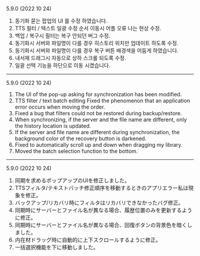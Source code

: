 5.9.0 (2022 10 24)
1. 동기화 묻는 팝업의 UI 를 수정 하였습니다.
2. TTS 필터 / 텍스트 일괄 수정 순서 이동시 어플 오류 나는 현상 수정. 
3. 백업 / 복구시 필터는 복구 안되던 버그 수정. 
4. 동기화시 서버와 파일명이 다를 경우 히스토리 위치만 업데이트 하도록 수정. 
5. 동기화시 서버와 파일명이 다를 경우 복구 버튼 배경색을 어둠게 하였습니다.
6. 내서재 드래그시 자동으로 상하 스크롤 되도록 수정. 
7. 일괄 선택 기능을 하단으로 이동 시켰습니다. 

---

5.9.0 (2022 10 24)
1. The UI of the pop-up asking for synchronization has been modified.
2. TTS filter / text batch editing Fixed the phenomenon that an application error occurs when moving the order.
3. Fixed a bug that filters could not be restored during backup/restore.
4. When synchronizing, if the server and the file name are different, only the history location is updated.
5. If the server and file name are different during synchronization, the background color of the recovery button is darkened.
6. Fixed to automatically scroll up and down when dragging my library.
7. Moved the batch selection function to the bottom.

---

5.9.0 (2022 10 24)
1. 同期を求めるポップアップのUIを修正しました。
2. TTSフィルタ/テキストバッチ修正順序を移動するときのアプリエラー私は現象を修正。
3. バックアップ/リカバリ時にフィルタはリカバリできなかったバグ修正。
4. 同期時にサーバーとファイル名が異なる場合、履歴位置のみを更新するように修正。
5. 同期時にサーバーとファイル名が異なる場合、回復ボタンの背景色を暗くしました。
6. 内在材ドラッグ時に自動的に上下スクロールするように修正。
7. 一括選択機能を下に移動しました。